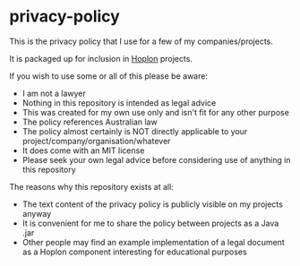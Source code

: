 # privacy-policy

This is the privacy policy that I use for a few of my companies/projects.

It is packaged up for inclusion in [Hoplon](http://hoplon.io/) projects.

If you wish to use some or all of this please be aware:

- I am not a lawyer
- Nothing in this repository is intended as legal advice
- This was created for my own use only and isn't fit for any other purpose
- The policy references Australian law
- The policy almost certainly is NOT directly applicable to your project/company/organisation/whatever
- It does come with an MIT license
- Please seek your own legal advice before considering use of anything in this repository

The reasons why this repository exists at all:

- The text content of the privacy policy is publicly visible on my projects anyway
- It is convenient for me to share the policy between projects as a Java .jar
- Other people may find an example implementation of a legal document as a Hoplon component interesting for educational purposes
